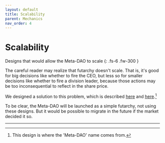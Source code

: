 ```yaml
---
layout: default
title: Scalability
parent: Mechanics
nav_order: 4
---
```


# Scalability

Designs that would allow the Meta-DAO to scale
{: .fs-6 .fw-300 }

The careful reader may realize that futarchy doesn't scale. That is, it's good
for big decisions like whether to fire the CEO, but less so for smaller decisions
like whether to fire a division leader, because those actions may be too
inconsequential to reflect in the share price.

We designed a solution to this
problem, which is described [here](https://github.com/metaDAOproject/Manifesto/blob/main/Manifesto.pdf)
and 
[here](https://medium.com/@metaproph3t/from-corporations-to-nations-how-the-meta-dao-is-going-to-change-everything-part-3-16b3880fd86c).[^1]

To be clear, the Meta-DAO will be launched as a simple futarchy, not using these
designs. But it would be possible to migrate in the future if the market decided
it so.

---- 

[^1]: This design is where the 'Meta-DAO' name comes from.
